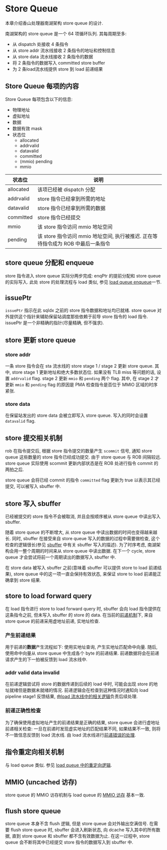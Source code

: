 # Store Queue

本章介绍香山处理器南湖架构 store queue 的设计.

南湖架构的 store queue 是一个 64 项循环队列. 其每周期至多: 
* 从 dispatch 处接收 4 条指令
* 从 store addr 流水线接收 2 条指令的地址和控制信息
* 从 store data 流水线接收 2 条指令的数据
* 将 2 条指令的数据写入 committed store buffer
* 为 2 条load流水线提供 store 到 load 前递结果

## Store Queue 每项的内容

Store Queue 每项包含以下的信息:

* 物理地址
* 虚拟地址
* 数据
* 数据有效 mask
* 状态位
    * allocated
    * addrvalid
    * datavalid
    * committed
    * (mmio) pending
    * mmio

状态位|说明
-|-
allocated|该项已经被 dispatch 分配
addrvalid|store 指令已经拿到所需的地址
datavalid|store 指令已经拿到所需的数据
committed|store 指令已经提交
mmio|该 store 指令访问 mmio 地址空间
pending|该 store 指令访问 mmio 地址空间, 执行被推迟. 正在等待指令成为 ROB 中最后一条指令

## store queue 分配和 enqueue

store 指令进入 store queue 实际分两步完成: enqPtr 的提前分配和 store queue 的实际写入. 此处 store 的处理流程与 load 类似, 参见 [load queue enqueue](./load_queue.md#load-queue-enqueue)一节.

## issuePtr

`issuePtr` 指示在此 sqIdx 之前的 store 指令数据和地址均已就绪. store queue 对外提供这个指针来辅助保留站调度那些依赖于前导 store 指令的 load 指令. issuePtr 是一个非精确的指针(尽量精确, 但不强求).

## store 更新 store queue

### store addr

一条 store 指令会在 sta 流水线的 store stage 1 / stage 2 更新 store queue. 其中, store stage 1 更新地址和绝大多数状态位. 如果没有 TLB miss 等问题的话, 设置 `addrvalid` flag. stage 2 更新 `mmio` 和 `pending` 两个 flag. 其中, 在 stage 2 才更新 `mmio` 和 `pending` flag 的原因是 PMA 检查指令是否位于 MMIO 区域的时序紧张.

### store data

在保留站发出的 store data 会被立即写入 store queue. 写入的同时会设置 `datavalid` flag.  

<!-- ### 特例

* (1) For an mmio instruction with exceptions, we need to mark it as addrvalid (in this way it will trigger an exception when it reaches ROB's head) instead of pending to avoid sending them to lower level.
* (2) For an mmio instruction without exceptions, we mark it as pending. When the instruction reaches ROB's head, StoreQueue sends it to uncache channel. Upon receiving the response, StoreQueue writes back the instruction through arbiter with store units. It will later commit as normal. -->

## store 提交相关机制

rob 在指令提交后, 根据 store 指令提交的数量产生 `scommit` 信号, 通知 store queue 这些数量的 store 指令已经成功提交. 由于 store queue 与 ROB 间隔较远. store queue 实际使用 scommit 更新内部状态是在 ROB 处进行指令 commit 的两拍之后. 

store queue 会将已经 commit 的指令 `committed` flag 更新为 true 以表示其已经提交, 可以被写入 sbuffer 中.

## store 写入 sbuffer

已经被提交的 store 指令不会被取消, 并且会按顺序被从 store queue 中读出写入 sbuffer.

随着 store queue 的不断增大, 从 store queue 中读出数据的时间也变得越来越长. 同时, sbuffer 在接受来自 store queue 写入的数据的过程中需要做检查, 这个检查的逻辑很长(参见 [sbuffer](../lsq/committed_store_buffer.md#) 中有关 sbuffer 写入的描述). 为了时序考虑, 南湖架构会用一整个周期的时间来从 store queue 中读出数据. 在下一个 cycle, store queue 才会尝试将前一个周期读出的数据写入 sbuffer 中.

在 store data 被写入 sbuffer 之前(意味着 sbuffer 可以提供 store to load 前递结果), store queue 中的这一项一直会保持有效状态, 来保证 store to load 前递能正确拿到 store 结果.

## store to load forward query

在 load 指令进行 store to load forward query 时, sbuffer 会向 load 指令提供在这条指令之前, 但未写入 sbuffer 的 store 的 data. 在当前的[前递机制](../mechanism.md#store-to-load-forward)下, 来自 store queue 的前递采用虚地址前递, 实地址检查.

### 产生前递结果

<!-- Compare deqPtr (deqPtr) and forward.sqIdx, we have two cases:

* (1) if they have the same flag, we need to check range(tail, sqIdx)
* (2) if they have different flags, we need to check range(tail, LoadQueueSize) and range(0, sqIdx) -->

用于前递的**数据**产生流程如下: 使用实地址查询, 产生实地址匹配命中向量. 随后, 使用命中向量从 store queue 中生成各个 byte 的前递结果. 前递数据将会在前递请求产生的下一拍被反馈到 load 流水线中.

### addr valid data invalid

在前递逻辑尝试将 store 的数据传递到后续的 load 中时, 可能会出现 store 的地址就绪但是数据未就绪的情况. 前递逻辑会在检查到这种情况时通知向 load pipeline stage1 反馈结果, 由[load 流水线中的相关逻辑](../fu/load_pipeline.md#store-data-invalid)负责后续处理.

### 前递正确性检查

为了确保使用虚拟地址产生的前递结果是正确的结果, store queue 会进行虚地址前递相关检查: 一旦在前递时发现虚实地址的匹配结果不同, 如果结果不一致, 则将不一致信息反馈到 load 流水线. 由 load 流水线进行[前递错误的处理](../fu/load_pipeline.md#forward-failure).

## 指令重定向相关机制

与 load queue 类似. 参见 [load queue 中的重定向逻辑](../lsq/load_queue.md#redirect).

## MMIO (uncached 访存)

store queue 的 MMIO 访存机制与 load queue 的 [MMIO 访存](../lsq/load_queue.md#mmio-uncached-%E8%AE%BF%E5%AD%98) 基本一致.

## flush store queue

store queue 本身不含 flush 逻辑, 但是 store queue 会对外输出空满信号. 在需要 flush store queue 时, sbuffer 会进入刷新状态, 向 dcache 写入其中的所有数据, 直到 store queue 和 sbuffer 都不含有效数据为止. 在这一过程中, store queue 会不断将其中已经提交 store 指令的数据写入到 sbuffer 中.
